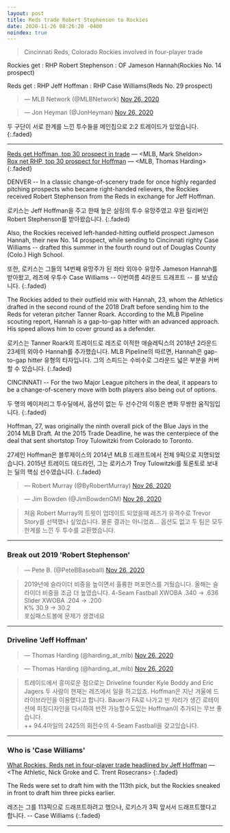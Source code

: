 ```yaml
---
layout: post
title: Reds trade Robert Stephenson to Rockies
date: 2020-11-26 08:26:28 -0400
noindex: true
---
```


> Cincinnati Reds, Colorado Rockies involved in four-player trade

Rockies get
: RHP Robert Stephenson
: OF Jameson Hannah(Rockies No. 14 prospect)   

Reds get
: RHP Jeff Hoffman
: RHP Case Williams(Reds No. 29 prospect)

<script async src="//platform.twitter.com/widgets.js" charset="utf-8"></script>
<blockquote class="twitter-tweet" data-lang="en">
  &mdash; MLB Network (@MLBNetwork)
  <a href="https://twitter.com/MLBNetwork/status/1331737728812265474">Nov 26, 2020</a>
</blockquote>

<script async src="//platform.twitter.com/widgets.js" charset="utf-8"></script>
<blockquote class="twitter-tweet" data-lang="en">
  &mdash; Jon Heyman (@JonHeyman)
  <a href="https://twitter.com/JonHeyman/status/1331666579927560193">Nov 26, 2020</a>
</blockquote>

두 구단이 서로 한계를 느낀 투수들을 메인칩으로 2:2 트레이드가 있었습니다.
{:.faded}

---

[Reds get Hoffman, top 30 prospect in trade](https://www.mlb.com/reds/news/reds-rockies-robert-stephenson-jeff-hoffman-trade) &mdash; <MLB, Mark Sheldon>  
[Rox net RHP, top 30 prospect for Hoffman](https://www.mlb.com/rockies/news/robert-stephenson-jameson-hannah-traded-to-rockies) &mdash; <MLB, Thomas Harding>
{:.faded}

DENVER -- In a classic change-of-scenery trade for once highly regarded pitching prospects who became right-handed relievers, the Rockies received Robert Stephenson from the Reds in exchange for Jeff Hoffman.

로키스는 Jeff Hoffman을 주고 한때 높은 실링의 투수 유망주였고 우완 릴리버인 Robert Stephenson를 받아왔습니다.
{:.faded}

Also, the Rockies received left-handed-hitting outfield prospect Jameson Hannah, their new No. 14 prospect, while sending to Cincinnati righty Case Williams -- drafted this summer in the fourth round out of Douglas County (Colo.) High School.

또한, 로키스는 그들의 14번째 유망주가 된 좌타 외야수 유망주 Jameson Hannah를 받아왔고, 레즈에 우투수 Case Williams -- 이번여름 4라운드 드래프트 -- 를 보냈습니다.
{:.faded}

The Rockies added to their outfield mix with Hannah, 23, whom the Athletics drafted in the second round of the 2018 Draft before sending him to the Reds for veteran pitcher Tanner Roark. According to the MLB Pipeline scouting report, Hannah is a gap-to-gap hitter with an advanced approach. His speed allows him to cover ground as a defender.

로키스는 Tanner Roark의 트레이드로 레즈로 이적한 애슬레틱스의 2018년 2라운드 23세의 외야수 Hannah를 추가했습니다. MLB Pipeline의 따르면, Hannah은 gap-to-gap hitter 유형의 타자입니다. 그의 스피드는 수비수로 그라운드 넓은 부분을 커버할 수 있습니다.
{:.faded}

CINCINNATI -- For the two Major League pitchers in the deal, it appears to be a change-of-scenery move with both players also being out of options.

두 명의 메이저리그 투수딜에서, 옵션이 없는 두 선수간의 이동은 변화 무쌍한 움직임입니다.
{:.faded}

Hoffman, 27, was originally the ninth overall pick of the Blue Jays in the 2014 MLB Draft. At the 2015 Trade Deadline, he was the centerpiece of the deal that sent shortstop Troy Tulowitzki from Colorado to Toronto.

27세인 Hoffman은 블루제이스의 2014년 MLB 드래프트에서 전체 9픽으로 지명되었습니다. 2015년 트레이드 데드라인, 그는 로키스가 Troy Tulowitzki를 토론토로 보내는 딜의 핵심 선수였습니다.
{:.faded}

<script async src="//platform.twitter.com/widgets.js" charset="utf-8"></script>
<blockquote class="twitter-tweet" data-lang="en">
  &mdash; Robert Murray (@ByRobertMurray)
  <a href="https://twitter.com/ByRobertMurray/status/1331660647646572547">Nov 26, 2020</a>
</blockquote>

<script async src="//platform.twitter.com/widgets.js" charset="utf-8"></script>
<blockquote class="twitter-tweet" data-lang="en">
  &mdash; Jim Bowden (@JimBowdenGM)
  <a href="https://twitter.com/JimBowdenGM/status/1331666380471603200">Nov 26, 2020</a>
</blockquote>

> 처음 Robert Murray의 트윗이 업데이트 되었을때 레즈가 유격수로 Trevor Story를 선택했나 싶었습니다. 물론 결과는 아니었죠... 옵션도 없고 두 팀은 모두 한계를 느낀 두 투수를 교환했습니다.

---

### Break out 2019 'Robert Stephenson'

<script async src="//platform.twitter.com/widgets.js" charset="utf-8"></script>
<blockquote class="twitter-tweet" data-lang="en">
  &mdash; Pete B. (@PeteBBaseball)
  <a href="https://twitter.com/PeteBBaseball/status/1331674794430001155">Nov 26, 2020</a>
</blockquote>

> 2019년에 슬라이더 비중을 높이면서 훌륭한 퍼포먼스를 거뒀습니다. 올해는 슬라이더 비중을 조금 더 높였습니다.
4-Seam Fastball XWOBA .340 -> .636   
Slider XWOBA .204 -> .200   
K% 30.9 -> 30.2    
포심패스트볼에 문제가 생겼네요

---

### Driveline 'Jeff Hoffman'

<script async src="//platform.twitter.com/widgets.js" charset="utf-8"></script>
<blockquote class="twitter-tweet" data-lang="en">
  &mdash; Thomas Harding (@harding_at_mlb)
  <a href="https://twitter.com/harding_at_mlb/status/1331696940921229312">Nov 26, 2020</a>
</blockquote>

<script async src="//platform.twitter.com/widgets.js" charset="utf-8"></script>
<blockquote class="twitter-tweet" data-lang="en">
  &mdash; Thomas Harding (@harding_at_mlb)
  <a href="https://twitter.com/harding_at_mlb/status/1331697759544438784">Nov 26, 2020</a>
</blockquote>

> 트레이드에서 흥미로운 점으로는 Driveline founder Kyle Boddy and Eric Jagers 두 사람이 현재는 레즈에서 일을 하고있죠. Hoffman은 지난 겨울에 드라이브라인을 이용했다고 합니다. Bauer가 FA로 나가고 빈 자리가 생긴 로테이션에 피칭디자인을 다시하여 반전 가능할수도있는 Hoffman이 추가되는 무브 좋습니다.    
++ 94.4마일의 2425의 회전수의 4-Seam Fastball을 갖고있습니다.

---

### Who is 'Case Williams'

[What Rockies, Reds net in four-player trade headlined by Jeff Hoffman](https://theathletic.com/2222136/2020/11/25/jeff-hoffman-rockies-reds-trade-robert-stephenson/) &mdash; <The Athletic, Nick Groke and C. Trent Rosecrans>
{:.faded}   

The Reds were set to draft him with the 113th pick, but the Rockies sneaked in front to draft him three picks earlier.

레즈는 그를 113픽으로 드래프트하려고 했으나, 로키스가 3픽 앞서서 드래프트했다고 합니다. -- Case Williams
{:.faded}

---

